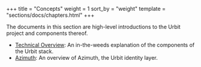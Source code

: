 +++
title = "Concepts"
weight = 1
sort_by = "weight"
template = "sections/docs/chapters.html"
+++

The documents in this section are high-level introductions to the Urbit project and components thereof.

* [Technical Overview](technical-overview): An in-the-weeds explanation of the components of the Urbit stack.
* [Azimuth](azimuth): An overview of Azimuth, the Urbit identity layer.
